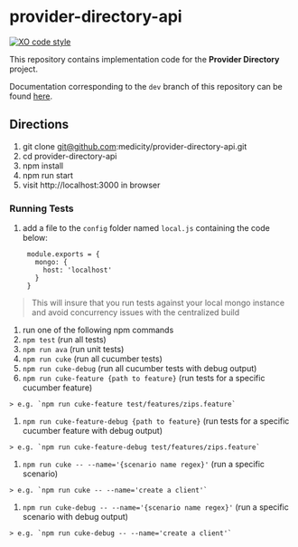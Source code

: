 # provider-directory-api

[![XO code style](https://img.shields.io/badge/code_style-XO-5ed9c7.svg)](https://github.com/sindresorhus/xo)

This repository contains implementation code for the __Provider Directory__ project.

Documentation corresponding to the `dev` branch of this repository can be found [here](https://github.com/medicity/medicity-documentation/tree/dev/provider-directory).

## Directions

1. git clone git@github.com:medicity/provider-directory-api.git
1. cd provider-directory-api
1. npm install
1. npm run start
1. visit http://localhost:3000 in browser

### Running Tests

1. add a file to the `config` folder named `local.js` containing the code below:

        module.exports = {
          mongo: {
            host: 'localhost'
          }
        }

  > This will insure that you run tests against your local mongo instance and avoid concurrency issues with the centralized build
1. run one of the following npm commands
  1. `npm test` (run all tests)
  1. `npm run ava` (run unit tests)
  1. `npm run cuke` (run all cucumber tests)
  1. `npm run cuke-debug` (run all cucumber tests with debug output)
  1. `npm run cuke-feature {path to feature}` (run tests for a specific cucumber feature)

    > e.g. `npm run cuke-feature test/features/zips.feature`
  1. `npm run cuke-feature-debug {path to feature}` (run tests for a specific cucumber feature with debug output)

    > e.g. `npm run cuke-feature-debug test/features/zips.feature`
  1. `npm run cuke -- --name='{scenario name regex}'` (run a specific scenario)

    > e.g. `npm run cuke -- --name='create a client'`
  1. `npm run cuke-debug -- --name='{scenario name regex}'` (run a specific scenario with debug output)

    > e.g. `npm run cuke-debug -- --name='create a client'`
